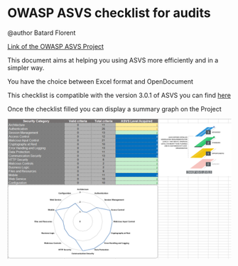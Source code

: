 # OWASP ASVS checklist for audits

@author Batard Florent

[Link of the OWASP ASVS Project](https://www.owasp.org/index.php/Category:OWASP_Application_Security_Verification_Standard_Project)

This document aims at helping you using ASVS more efficiently and in a simpler way.

You have the choice between Excel format and OpenDocument

This checklist is compatible with the version 3.0.1 of ASVS you can find [here](https://www.owasp.org/images/3/33/OWASP_Application_Security_Verification_Standard_3.0.1.pdf)

Once the checklist filled you can display a summary graph on the Project

![ASVS Checkist Report](./screenshot/ASVS-report.png)

